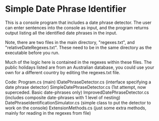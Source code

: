 # Simple Date Phrase Identifier
This is a console program that includes a date phrase detector.
The user can enter sentences into the console as input, and
the program returns output listing all the identified date phrases
in the input.

Note, there are two files in the main directory, "regexes.txt",
and "relativeDateRegexes.txt". These need to be in the same
directory as the executable before you run. 

Much of the logic here is contained in the regexes within these
files. The public holidays listed are from an Australian database,
you could use your own for a different country by editing the regexes.txt
file.

Code:
Program.cs (main)
IDatePhraseDetector.cs (interface specifying a date phrase detector)
SimpleDatePhraseDetector.cs (1st attempt, now superceded. Basic date-phrases only)
ImprovedDatePhraseDetector.cs (includes composite date-phrases with 1 level of nesting)
DatePhraseIdentificationSimulator.cs (simple class to put the detector to work on the console)
ExtensionMethods.cs (just some extra methods, mainly for reading in the regexes from file)
